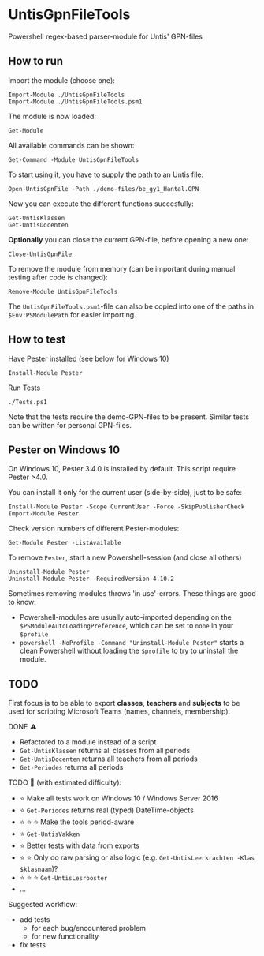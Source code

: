 # UntisGpnFileTools
Powershell regex-based parser-module for Untis' GPN-files

## How to run

Import the module (choose one):

    Import-Module ./UntisGpnFileTools
    Import-Module ./UntisGpnFileTools.psm1

The module is now loaded:

    Get-Module

All available commands can be shown:

    Get-Command -Module UntisGpnFileTools

To start using it, you have to supply the path to an Untis file:

    Open-UntisGpnFile -Path ./demo-files/be_gy1_Hantal.GPN

Now you can execute the different functions succesfully:

    Get-UntisKlassen
    Get-UntisDocenten

**Optionally** you can close the current GPN-file, before opening a new one:

    Close-UntisGpnFile

To remove the module from memory (can be important during manual testing after code is changed):

    Remove-Module UntisGpnFileTools

The `UntisGpnFileTools.psm1`-file can also be copied into one of the paths in `$Env:PSModulePath` for easier importing.

## How to test
Have Pester installed (see below for Windows 10)

    Install-Module Pester

Run Tests

    ./Tests.ps1

Note that the tests require the demo-GPN-files to be present.
Similar tests can be written for personal GPN-files.

## Pester on Windows 10
On Windows 10, Pester 3.4.0 is installed by default.
This script require Pester >4.0.

You can install it only for the current user (side-by-side), just to be safe:

    Install-Module Pester -Scope CurrentUser -Force -SkipPublisherCheck
    Import-Module Pester

Check version numbers of different Pester-modules:

    Get-Module Pester -ListAvailable

To remove `Pester`, start a new Powershell-session (and close all others)

    Uninstall-Module Pester
    Uninstall-Module Pester -RequiredVersion 4.10.2

Sometimes removing modules throws 'in use'-errors. These things are good to know:
- Powershell-modules are usually auto-imported depending on the
`$PSModuleAutoLoadingPreference`, which can be set to `none` in your `$profile`
- `powershell -NoProfile -Command "Uninstall-Module Pester"` starts a clean Powershell
without loading the `$profile` to try to uninstall the module.

## TODO
First focus is to be able to export **classes**, **teachers** and **subjects**
to be used for scripting Microsoft Teams (names, channels, membership).

DONE :warning:
- Refactored to a module instead of a script
- `Get-UntisKlassen` returns all classes from all periods
- `Get-UntisDocenten` returns all teachers from all periods
- `Get-Periodes` returns all periods

TODO :construction: (with estimated difficulty):

- :star: Make all tests work on Windows 10 / Windows Server 2016
- :star: `Get-Periodes` returns real (typed) DateTime-objects
- :star: :star: :star: Make the tools period-aware
- :star: `Get-UntisVakken`
- :star: Better tests with data from exports
- :star: :star: Only do raw parsing or also logic (e.g. `Get-UntisLeerkrachten -Klas $klasnaam`)?
- :star: :star: :star: `Get-UntisLesrooster`
- ...

Suggested workflow:
- add tests
    - for each bug/encountered problem
    - for new functionality
- fix tests
